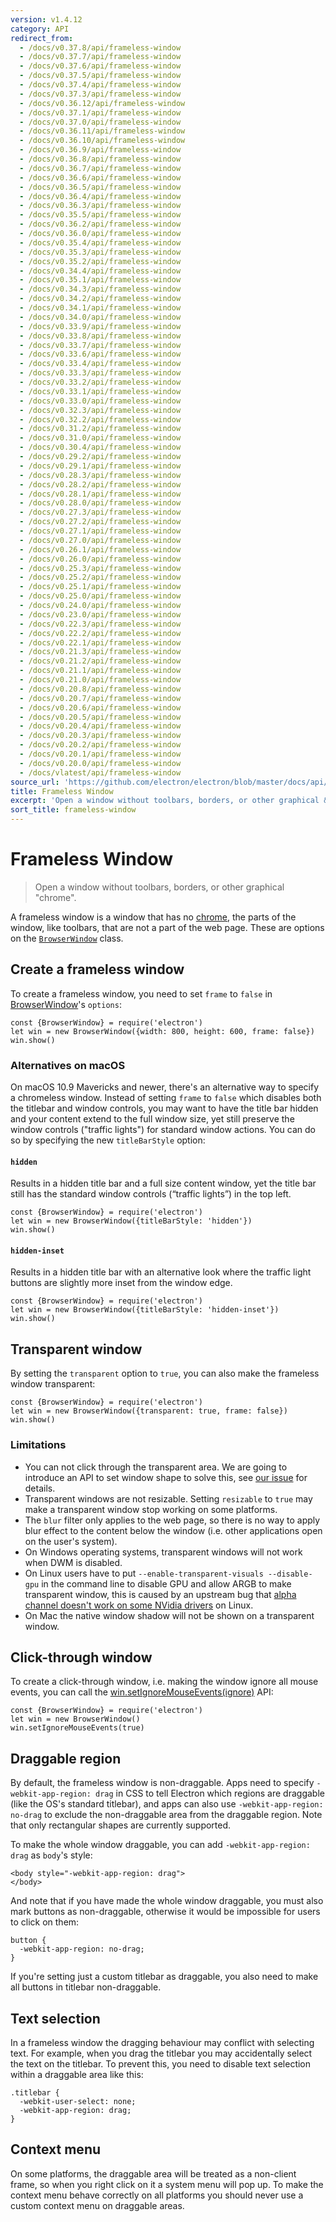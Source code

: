 ```yaml
---
version: v1.4.12
category: API
redirect_from:
  - /docs/v0.37.8/api/frameless-window
  - /docs/v0.37.7/api/frameless-window
  - /docs/v0.37.6/api/frameless-window
  - /docs/v0.37.5/api/frameless-window
  - /docs/v0.37.4/api/frameless-window
  - /docs/v0.37.3/api/frameless-window
  - /docs/v0.36.12/api/frameless-window
  - /docs/v0.37.1/api/frameless-window
  - /docs/v0.37.0/api/frameless-window
  - /docs/v0.36.11/api/frameless-window
  - /docs/v0.36.10/api/frameless-window
  - /docs/v0.36.9/api/frameless-window
  - /docs/v0.36.8/api/frameless-window
  - /docs/v0.36.7/api/frameless-window
  - /docs/v0.36.6/api/frameless-window
  - /docs/v0.36.5/api/frameless-window
  - /docs/v0.36.4/api/frameless-window
  - /docs/v0.36.3/api/frameless-window
  - /docs/v0.35.5/api/frameless-window
  - /docs/v0.36.2/api/frameless-window
  - /docs/v0.36.0/api/frameless-window
  - /docs/v0.35.4/api/frameless-window
  - /docs/v0.35.3/api/frameless-window
  - /docs/v0.35.2/api/frameless-window
  - /docs/v0.34.4/api/frameless-window
  - /docs/v0.35.1/api/frameless-window
  - /docs/v0.34.3/api/frameless-window
  - /docs/v0.34.2/api/frameless-window
  - /docs/v0.34.1/api/frameless-window
  - /docs/v0.34.0/api/frameless-window
  - /docs/v0.33.9/api/frameless-window
  - /docs/v0.33.8/api/frameless-window
  - /docs/v0.33.7/api/frameless-window
  - /docs/v0.33.6/api/frameless-window
  - /docs/v0.33.4/api/frameless-window
  - /docs/v0.33.3/api/frameless-window
  - /docs/v0.33.2/api/frameless-window
  - /docs/v0.33.1/api/frameless-window
  - /docs/v0.33.0/api/frameless-window
  - /docs/v0.32.3/api/frameless-window
  - /docs/v0.32.2/api/frameless-window
  - /docs/v0.31.2/api/frameless-window
  - /docs/v0.31.0/api/frameless-window
  - /docs/v0.30.4/api/frameless-window
  - /docs/v0.29.2/api/frameless-window
  - /docs/v0.29.1/api/frameless-window
  - /docs/v0.28.3/api/frameless-window
  - /docs/v0.28.2/api/frameless-window
  - /docs/v0.28.1/api/frameless-window
  - /docs/v0.28.0/api/frameless-window
  - /docs/v0.27.3/api/frameless-window
  - /docs/v0.27.2/api/frameless-window
  - /docs/v0.27.1/api/frameless-window
  - /docs/v0.27.0/api/frameless-window
  - /docs/v0.26.1/api/frameless-window
  - /docs/v0.26.0/api/frameless-window
  - /docs/v0.25.3/api/frameless-window
  - /docs/v0.25.2/api/frameless-window
  - /docs/v0.25.1/api/frameless-window
  - /docs/v0.25.0/api/frameless-window
  - /docs/v0.24.0/api/frameless-window
  - /docs/v0.23.0/api/frameless-window
  - /docs/v0.22.3/api/frameless-window
  - /docs/v0.22.2/api/frameless-window
  - /docs/v0.22.1/api/frameless-window
  - /docs/v0.21.3/api/frameless-window
  - /docs/v0.21.2/api/frameless-window
  - /docs/v0.21.1/api/frameless-window
  - /docs/v0.21.0/api/frameless-window
  - /docs/v0.20.8/api/frameless-window
  - /docs/v0.20.7/api/frameless-window
  - /docs/v0.20.6/api/frameless-window
  - /docs/v0.20.5/api/frameless-window
  - /docs/v0.20.4/api/frameless-window
  - /docs/v0.20.3/api/frameless-window
  - /docs/v0.20.2/api/frameless-window
  - /docs/v0.20.1/api/frameless-window
  - /docs/v0.20.0/api/frameless-window
  - /docs/vlatest/api/frameless-window
source_url: 'https://github.com/electron/electron/blob/master/docs/api/frameless-window.md'
title: Frameless Window
excerpt: 'Open a window without toolbars, borders, or other graphical &quot;chrome&quot;.'
sort_title: frameless-window
---
```

# Frameless Window

> Open a window without toolbars, borders, or other graphical "chrome".

A frameless window is a window that has no [chrome](https://developer.mozilla.org/en-US/docs/Glossary/Chrome), the parts of the window, like toolbars, that are not a part of the web page. These are options on the [`BrowserWindow`](/docs/api/browser-window) class.

## Create a frameless window

To create a frameless window, you need to set `frame` to `false` in [BrowserWindow](/docs/api/browser-window)'s `options`:

    const {BrowserWindow} = require('electron')
    let win = new BrowserWindow({width: 800, height: 600, frame: false})
    win.show()

### Alternatives on macOS

On macOS 10.9 Mavericks and newer, there's an alternative way to specify a chromeless window. Instead of setting `frame` to `false` which disables both the titlebar and window controls, you may want to have the title bar hidden and your content extend to the full window size, yet still preserve the window controls ("traffic lights") for standard window actions. You can do so by specifying the new `titleBarStyle` option:

#### `hidden`

Results in a hidden title bar and a full size content window, yet the title bar still has the standard window controls (“traffic lights”) in the top left.

    const {BrowserWindow} = require('electron')
    let win = new BrowserWindow({titleBarStyle: 'hidden'})
    win.show()

#### `hidden-inset`

Results in a hidden title bar with an alternative look where the traffic light buttons are slightly more inset from the window edge.

    const {BrowserWindow} = require('electron')
    let win = new BrowserWindow({titleBarStyle: 'hidden-inset'})
    win.show()

## Transparent window

By setting the `transparent` option to `true`, you can also make the frameless window transparent:

    const {BrowserWindow} = require('electron')
    let win = new BrowserWindow({transparent: true, frame: false})
    win.show()

### Limitations

*   You can not click through the transparent area. We are going to introduce an API to set window shape to solve this, see [our issue](https://github.com/electron/electron/issues/1335) for details.
*   Transparent windows are not resizable. Setting `resizable` to `true` may make a transparent window stop working on some platforms.
*   The `blur` filter only applies to the web page, so there is no way to apply blur effect to the content below the window (i.e. other applications open on the user's system).
*   On Windows operating systems, transparent windows will not work when DWM is disabled.
*   On Linux users have to put `--enable-transparent-visuals --disable-gpu` in the command line to disable GPU and allow ARGB to make transparent window, this is caused by an upstream bug that [alpha channel doesn't work on some NVidia drivers](https://code.google.com/p/chromium/issues/detail?id=369209) on Linux.
*   On Mac the native window shadow will not be shown on a transparent window.

## Click-through window

To create a click-through window, i.e. making the window ignore all mouse events, you can call the [win.setIgnoreMouseEvents(ignore)](/docs/api/browser-window#winsetignoremouseeventsignore) API:

    const {BrowserWindow} = require('electron')
    let win = new BrowserWindow()
    win.setIgnoreMouseEvents(true)

## Draggable region

By default, the frameless window is non-draggable. Apps need to specify `-webkit-app-region: drag` in CSS to tell Electron which regions are draggable (like the OS's standard titlebar), and apps can also use `-webkit-app-region: no-drag` to exclude the non-draggable area from the draggable region. Note that only rectangular shapes are currently supported.

To make the whole window draggable, you can add `-webkit-app-region: drag` as `body`'s style:

    <body style="-webkit-app-region: drag">
    </body>

And note that if you have made the whole window draggable, you must also mark buttons as non-draggable, otherwise it would be impossible for users to click on them:

    button {
      -webkit-app-region: no-drag;
    }

If you're setting just a custom titlebar as draggable, you also need to make all buttons in titlebar non-draggable.

## Text selection

In a frameless window the dragging behaviour may conflict with selecting text. For example, when you drag the titlebar you may accidentally select the text on the titlebar. To prevent this, you need to disable text selection within a draggable area like this:

    .titlebar {
      -webkit-user-select: none;
      -webkit-app-region: drag;
    }

## Context menu

On some platforms, the draggable area will be treated as a non-client frame, so when you right click on it a system menu will pop up. To make the context menu behave correctly on all platforms you should never use a custom context menu on draggable areas.
